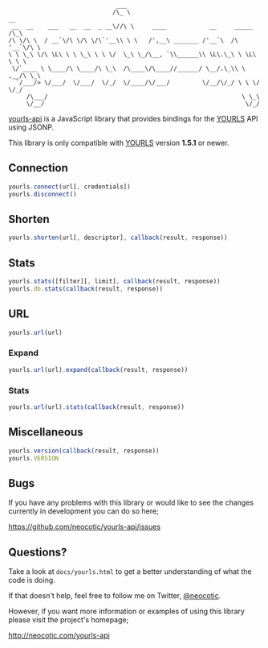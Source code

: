                                   ___                                           
                                 /\_ \                                    __    
     __  __    ___   __  __  _ __\//\ \     ____            __     _____ /\_\   
    /\ \/\ \  / __`\/\ \/\ \/\`'__\\ \ \   /',__\ _______ /'__`\  /\ '__`\/\ \  
    \ \ \_\ \/\ \L\ \ \ \_\ \ \ \/  \_\ \_/\__, `\\______\\ \L\.\_\ \ \L\ \ \ \ 
     \/`____ \ \____/\ \____/\ \_\  /\____\/\____//______/ \__/.\_\\ \ ,__/\ \_\
      `/___/> \/___/  \/___/  \/_/  \/____/\/___/         \/__/\/_/ \ \ \/  \/_/
         /\___/                                                      \ \_\      
         \/__/                                                        \/_/      

[yourls-api][] is a JavaScript library that provides bindings for the [YOURLS][]
API using JSONP.

This library is only compatible with [YOURLS][] version **1.5.1** or newer.

## Connection

``` javascript
yourls.connect(url[, credentials])
yourls.disconnect()
```

## Shorten

``` javascript
yourls.shorten(url[, descriptor], callback(result, response))
```

## Stats

``` javascript
yourls.stats([filter][, limit], callback(result, response))
yourls.db.stats(callback(result, response))
```

## URL

``` javascript
yourls.url(url)
```

### Expand

``` javascript
yourls.url(url).expand(callback(result, response))
```

### Stats

``` javascript
yourls.url(url).stats(callback(result, response))
```

## Miscellaneous

``` javascript
yourls.version(callback(result, response))
yourls.VERSION
```

## Bugs

If you have any problems with this library or would like to see the changes
currently in development you can do so here;

https://github.com/neocotic/yourls-api/issues

## Questions?

Take a look at `docs/yourls.html` to get a better understanding of what the code
is doing.

If that doesn't help, feel free to follow me on Twitter, [@neocotic][].

However, if you want more information or examples of using this library please
visit the project's homepage;

http://neocotic.com/yourls-api

[@neocotic]: https://twitter.com/#!/neocotic
[yourls]: http://yourls.org
[yourls-api]: http://neocotic.com/yourls-api
